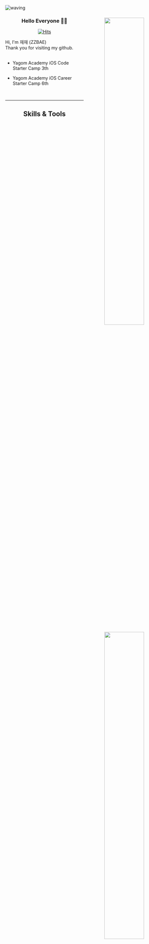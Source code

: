 ![waving](https://capsule-render.vercel.app/api?type=waving&height=200&text=Welcome&fontAlign=80&fontAlignY=40&color=gradient)

<div align="center">
<img align="right" width="50%" src="https://github-readme-stats.vercel.app/api?username=zzbae&show_icons=true&theme=radical"/>
  
### Hello Everyone 🙌🏻
[![Hits](https://hits.seeyoufarm.com/api/count/incr/badge.svg?url=https%3A%2F%2Fgithub.com%2FZZBAE&count_bg=%23A6D682&title_bg=%23318141&icon=&icon_color=%23E7E7E7&title=HITS&edge_flat=false)](https://hits.seeyoufarm.com)
  <div align="left">
Hi, I'm 재재 (ZZBAE) <br>
Thank you for visiting my github. <br>
  
   <br>

- Yagom Academy iOS Code Starter Camp 3th
- Yagom Academy iOS Career Starter Camp 6th

  <br>
 
</div>
  
---
    
  
<img align="right" width="50%" src="https://github-readme-stats.vercel.app/api/top-langs/?username=zzbae&theme=dracula&exclude_repo=Computer-Science-Engineering&layout=compact&langs_count=10"/></a>

## Skills & Tools
<div align="left">

  <br>
 
  
</div>
